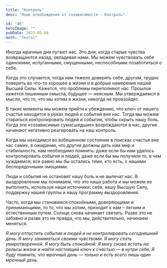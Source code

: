 ```yaml
---
title: "Контроль"
desc: "Язык освобождения от созависимости - Контроль"

id: "46"
heroImage: ""
pubDate: 2023-05-04
moth: "fevral"
---
```


Иногда мрачные дни пугают нас. Это дни, когда старые чувства возвращаются
назад, овладевая нами. Мы можем чувствовать себя одинокими, испуганными,
смущенными, неспособными позаботиться о себе.

Когда это случается, тогда нам тяжело доверять себе, другим, трудно поверить
во что-то хорошее в жизни и в добрые намерения нашей Высшей Силы. Кажется, что
проблемы переполняют нас. Прошлое кажется лишенным смысла, будущее — неясным.
Мы утверждаемся в мысли, что то, что мы хотим в жизни, никогда не произойдет.

В такие моменты мы можем прийти к убеждению, что ключ от нашего счастья
находится в руках людей и событий вне нас. Тогда мы можем стараться
контролировать людей и события, чтобы скрыть нашу боль. Когда эти «созависимые
сумасшедшие» возрождаются в нас, другие начинают негативно реагировать на наш
контроль.

Когда мы находимся во взбешенном состоянии в поисках счастья вне нас самих, в
ожидании, что другие должны дать нам мир и стабильность, нам необходимо
помнить: даже если бы нам удалось контролировать события и людей, даже если бы
мы получили то, в чем нуждаемся, все равно мы бы остались теми, кто есть, с
нашими беспорядочными эмоциями.

Люди и события не остановят нашу боль и не вылечат нас. В выздоровлении мы
понимаем, что это наша работа и мы можем ее выполнять, используя наши
источники: себя, нашу Высшую Силу, поддержку нашей группы и нашу программу
выздоровления.

Часто, когда мы становимся спокойными, доверяющими и принимающими, то то, что
мы хотим, приходит к нам – легким и естественным путем. Солнце снова начинает
светить. Разве это не забавно и разве это не правда, что мы, действительно,
начинаем меняться.

_Я_ _могу_ _отпустить_ _события_ _и_ _людей_ _и_ _не_ _контролировать_
_сегодняшний_ _день._ _Я_ _могу_ _заниматься_ _своими_ _чувствами._ _Я_ _могу_
_стать_ _умиротворенной._ _Я_ _могу_ _быть_ _спокойной._ _Я_ _могу_ _снова_
_встать_ _на_ _рельсы_ _жизни_ _и_ _найти_ _настоящий_ _ключ_ _к_ _счастью_
_—_ _в_ _нутри_ _себя._ _Я_ _буду_ _помнить,_ _что_ _мрачный_ _день_ _—_
_только_ _и_ _есть_ _всего_ _лишь_ _один_ _мрачный_ _день._
